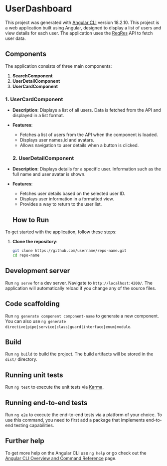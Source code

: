 # UserDashboard

This project was generated with [Angular CLI](https://github.com/angular/angular-cli) version 18.2.10.
This project is a web application built using Angular, designed to display a list of users and view details for each user. The application uses the [ReqRes](https://reqres.in/) API to fetch user data.
## Components

The application consists of three main components:

1. **SearchComponent**
2. **UserDetailComponent**
3. **UserCardComponent**


### 1. UserCardComponent

- **Description**: Displays a list of all users. Data is fetched from the API and displayed in a list format.
- **Features**:
  - Fetches a list of users from the API when the component is loaded.
  - Displays user names,id  and avatars.
  - Allows navigation to user details when a button is clicked.
  ### 2. UserDetailComponent

- **Description**: Displays details for a specific user. Information such as the full name and user avatar is shown.
- **Features**:
  - Fetches user details based on the selected user ID.
  - Displays user information in a formatted view.
  - Provides a way to return to the user list.

  ## How to Run

To get started with the application, follow these steps:

1. **Clone the repository**:
   ```bash
   git clone https://github.com/username/repo-name.git
   cd repo-name
   
## Development server

Run `ng serve` for a dev server. Navigate to `http://localhost:4200/`. The application will automatically reload if you change any of the source files.

## Code scaffolding

Run `ng generate component component-name` to generate a new component. You can also use `ng generate directive|pipe|service|class|guard|interface|enum|module`.

## Build

Run `ng build` to build the project. The build artifacts will be stored in the `dist/` directory.

## Running unit tests

Run `ng test` to execute the unit tests via [Karma](https://karma-runner.github.io).

## Running end-to-end tests

Run `ng e2e` to execute the end-to-end tests via a platform of your choice. To use this command, you need to first add a package that implements end-to-end testing capabilities.

## Further help

To get more help on the Angular CLI use `ng help` or go check out the [Angular CLI Overview and Command Reference](https://angular.dev/tools/cli) page.
